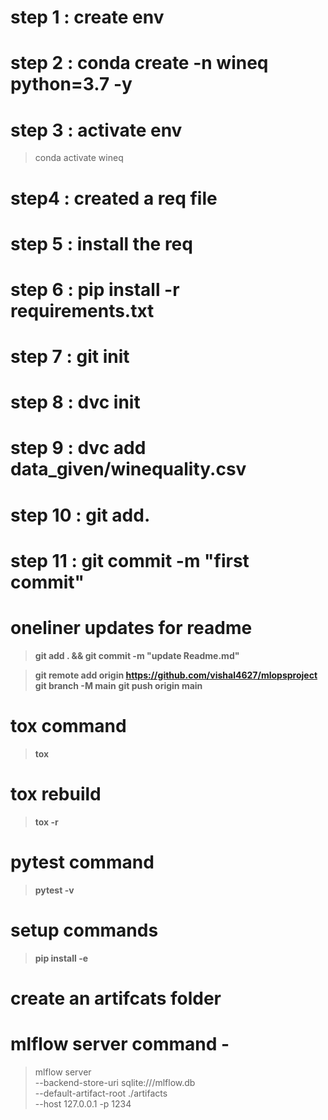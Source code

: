 # step 1 : **create env**

# step 2 : **conda create -n wineq python=3.7 -y**

# step 3 : **activate env**
>conda activate wineq


# step4 : **created a req file**

# step 5 : **install the req**

# step 6 : **pip install -r requirements.txt**

# step 7 : **git init**

# step 8 : **dvc init**

# step 9 : **dvc add data_given/winequality.csv**

# step 10 : **git add.**

# step 11 : **git  commit -m "first commit"**

# oneliner updates for readme
> **git add . && git commit -m "update Readme.md"**

> **git remote add origin https://github.com/vishal4627/mlopsproject**
> **git branch -M main**
> **git push origin main**

# tox command
> **tox**

# tox rebuild
> **tox -r**

# pytest command
> **pytest -v**

# setup commands 
> **pip install -e**

# **create an artifcats folder**

# **mlflow server command -**
>mlflow server \
>   --backend-store-uri sqlite:///mlflow.db \
>    --default-artifact-root ./artifacts \
>    --host 127.0.0.1 -p 1234